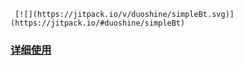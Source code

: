      [![](https://jitpack.io/v/duoshine/simpleBt.svg)](https://jitpack.io/#duoshine/simpleBt)

### [详细使用](https://github.com/duoshine/simpleBt/wiki)
